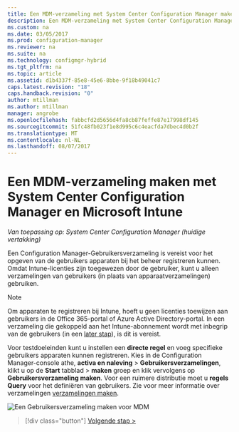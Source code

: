 ```yaml
---
title: Een MDM-verzameling met System Center Configuration Manager maken | Microsoft Docs
description: Een MDM-verzameling met System Center Configuration Manager maken.
ms.custom: na
ms.date: 03/05/2017
ms.prod: configuration-manager
ms.reviewer: na
ms.suite: na
ms.technology: configmgr-hybrid
ms.tgt_pltfrm: na
ms.topic: article
ms.assetid: d1b4337f-85e8-45e6-8bbe-9f18b49041c7
caps.latest.revision: "18"
caps.handback.revision: "0"
author: mtillman
ms.author: mtillman
manager: angrobe
ms.openlocfilehash: fabbcfd2d5656d4fa8cb87feffe87e17998df145
ms.sourcegitcommit: 51fc48fb023f1e8d995c6c4eacfda7dbec4d0b2f
ms.translationtype: MT
ms.contentlocale: nl-NL
ms.lasthandoff: 08/07/2017
---
```

# <a name="create-an-mdm-collection-with-system-center-configuration-manager-and-microsoft-intune"></a>Een MDM-verzameling maken met System Center Configuration Manager en Microsoft Intune

*Van toepassing op: System Center Configuration Manager (huidige vertakking)*

Een Configuration Manager-Gebruikersverzameling is vereist voor het opgeven van de gebruikers apparaten bij het beheer registreren kunnen. Omdat Intune-licenties zijn toegewezen door de gebruiker, kunt u alleen verzamelingen van gebruikers (in plaats van apparaatverzamelingen) gebruiken.

> [!NOTE]
> Om apparaten te registreren bij Intune, hoeft u geen licenties toewijzen aan gebruikers in de Office 365-portal of Azure Active Directory-portal. In een verzameling die gekoppeld aan het Intune-abonnement wordt met inbegrip van de gebruikers (in een [later stap](configure-intune-subscription.md)), is dit is vereist.

Voor testdoeleinden kunt u instellen een **directe regel** en voeg specifieke gebruikers apparaten kunnen registreren. Kies in de Configuration Manager-console athe, **activa en naleving** > **Gebruikersverzamelingen**, klikt u op de **Start** tabblad > **maken** groep en klik vervolgens op **Gebruikersverzameling maken**. Voor een ruimere distributie moet u **regels Query** voor het definiëren van gebruikers. Zie voor meer informatie over verzamelingen [verzamelingen maken](https://technet.microsoft.com/library/mt629371.aspx).

![Een Gebruikersverzameling maken voor MDM](../media/mdm-create-user-collection.png)

> [!div class="button"]
[Volgende stap >](confirm-dns.md)
